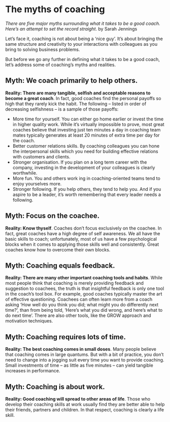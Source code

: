# The myths of coaching

*There are five major myths surrounding what it takes to be a good coach. Here’s an attempt to set the record straight*.
by Sarah Jennings

Let’s face it, coaching is not about being a ‘nice guy’. It’s about bringing the same structure and creativity to your interactions with colleagues as you bring to solving business problems.

But before we go any further in defining what it takes to be a good coach, let’s address some of coaching’s myths and realities.

## Myth: We coach primarily to help others.

**Reality: There are many tangible, selfish and acceptable reasons to become a great coach**. In fact, good coaches find the personal payoffs so high that they rarely kick the habit. The following – listed in order of decreasing selfishness – is a sample of those payoffs:

* More time for yourself. You can either go home earlier or invest the time in higher quality work. While it’s virtually impossible to prove, most great coaches believe that investing just ten minutes a day in coaching team mates typically generates at least 20 minutes of extra time per day for the coach.
* Better customer relations skills. By coaching colleagues you can hone the interpersonal skills which you need for building effective relations with customers and clients.
* Stronger organisation. If you plan on a long term career with the company, investing in the development of your colleagues is clearly worthwhile.
* More fun. You and others work ing in coaching-oriented teams tend to enjoy yourselves more.
* Stronger following. If you help others, they tend to help you. And if you aspire to be a leader, it’s worth remembering that every leader needs a following.

## Myth: Focus on the coachee.

**Reality: Know thyself**. Coaches don’t focus exclusively on the coachee. In fact, great coaches have a high degree of self awareness. We all have the basic skills to coach; unfortunately, most of us have a few psychological blocks when it comes to applying those skills well and consistently. Great coaches know how to overcome their own blocks.

## Myth: Coaching equals feedback.

**Reality: There are many other important coaching tools and habits**. While most people think that coaching is merely providing feedback and suggestion to coachees, the truth is that insightful feedback is only one tool in the coach’s tool box. For example, good coaches typically master the art of effective questioning. Coachees can often learn more from a coach asking ‘How well do you think you did; what might you do differently next time?’, than from being told, ‘Here’s what you did wrong, and here’s what to do next time’. There are also other tools, like the GROW approach and motivation techniques.

## Myth: Coaching requires lots of time.

**Reality: The best coaching comes in small doses**. Many people believe that coaching comes in large quantums. But with a bit of practice, you don’t need to change into a jogging suit every time you want to provide coaching. Small investments of time – as little as five minutes – can yield tangible increases in performance.

## Myth: Coaching is about work.

**Reality: Good coaching will spread to other areas of life**. Those who develop their coaching skills at work usually find they are better able to help their friends, partners and children. In that respect, coaching is clearly a life skill.